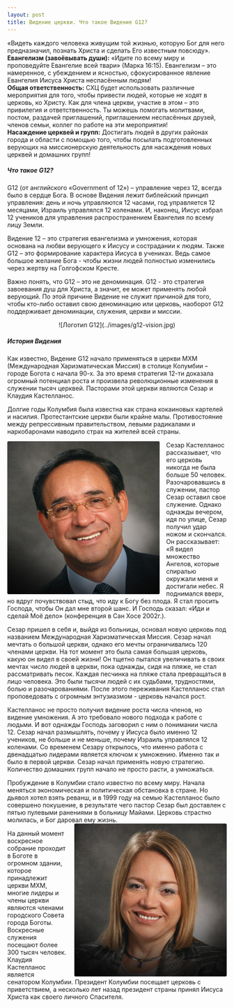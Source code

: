 ```yaml
---
layout: post
title: Видение церкви. Что такое Видение G12?
---
```

«Видеть каждого человека живущим той жизнью, которую Бог для него предназначил, познать Христа и сделать Его известным повсюду».  
**Евангелизм (завоёвывать души):** «Идите по всему миру и проповедуйте Евангелие всей твари» (Марка 16:15). Евангелизм – это намеренное, с убеждением и ясностью, сфокусированное явление Евангелия Иисуса Христа неспасённым людям!  
**Общая ответственность:** СХЦ будет использовать различные мероприятия для того, чтобы привести людей, которые не ходят в церковь, ко Христу. Как для члена церкви, участие в этом – это привилегия и ответственность. Ты можешь помогать молитвами, постом, раздачей приглашений, приглашением неспасённых друзей, членов семьи, коллег по работе на эти мероприятия!  
**Насаждение церквей и групп:** Достигать людей в других районах города и области с помощью того, чтобы посылать подготовленных верующих на миссионерскую деятельность для насаждения новых церквей и домашних групп!

##### Что такое G12?

G12 (от английского «Government of 12») – управление через 12, всегда было в сердце Бога. В основе Видения лежит библейский принцип управления: день и ночь управляются 12 часами, год управляется 12 месяцами, Израиль управлялся 12 коленами. И, наконец, Иисус избрал 12 учеников для управления распространением Евангелия по всему лицу Земли.

Видение 12 – это стратегия евангелизма и умножения, которая основана на любви верующего к Иисусу и сострадании к людям. Также G12 – это формирование характера Иисуса в учениках. Ведь самое большое желание Бога - чтобы жизни людей полностью изменились через жертву на Голгофском Кресте.

Важно понять, что G12 – это не деноминация. G12 - это стратегия завоевания душ для Христа, а значит, ее может применять любой верующий. По этой причине Видение не служит причиной для того, чтобы кто-либо оставил свою деноминацию или церковь, наоборот G12 поддерживает деноминации, служения, церкви и миссии.
<center>![Логотип G12](../images/g12-vision.jpg)</center>

##### История Видения

Как известно, Видение G12 начало применяться в церкви МХМ (Международная Харизматическая Миссия) в столице Колумбии – городе Богота с начала 90-х. За это время стратегия 12-ти доказала огромный потенциал роста и произвела революционные изменения в служении тысяч церквей. Пасторами этой церкви являются Сезар и Клаудия Кастелланос.

Долгие годы Колумбия была известна как страна кокаиновых картелей и насилия. Протестантские церкви были крайне малы. Противостояние между репрессивным правительством, левыми радикалами и наркобаронами наводило страх на жителей всей страны.

<img src="../images/Cesar-Castellanos.jpg" width="350px" style="float: left; margin-right: 15px; border-radius:3px">
Сезар Кастелланос рассказывает, что его церковь никогда не была больше 50 человек. Разочаровавшись в служении, пастор Сезар оставил свое служение. Однако однажды вечером, идя по улице, Сезар получил удар ножом и скончался. Он рассказывает: «Я видел множество Ангелов, которые спиралью окружали меня и достигали небес. Я поднимался вверх, но вдруг почувствовал стыд, что иду к Богу без плода. Я стал просить Господа, чтобы Он дал мне второй шанс. И Господь сказал: «Иди и сделай Моё дело» (конференция в Сан Хосе 2002г.).

Сезар пришел в себя и, выйдя из больницы, основал новую церковь под названием Международная Харизматическая Миссия. Сезар начал мечтать о большой церкви, однако его мечты ограничивались 120 членами церкви. На тот момент это была самая большая церковь, какую он видел в своей жизни! Он тщетно пытался увеличивать в своих мечтах число людей в церкви, пока однажды, сидя на пляже, не стал рассматривать песок. Каждая песчинка на пляже стала превращаться в лицо человека. Это были тысячи людей с их судьбами, трудностями, болью и разочарованиями. После этого переживания Кастелланос стал проповедовать с огромным энтузиазмом - церковь начался рост.

Кастелланос не просто получил видение роста числа членов, но видение умножения. А это требовало нового подхода к работе с людьми. И вот однажды Господь заговорил с ним о понимании числа 12. Сезар начал размышлять, почему у Иисуса было именно 12 учеников, не больше и не меньше, почему Израиль управлялся 12 коленами. Со временем Сезару открылось, что именно работа с двенадцатью лидерами является ключом к умножению. Именно так и было в первой церкви. Сезар начал применять новую стратегию. Количество домашних групп начало не просто расти, а умножаться.

Пробуждение в Колумбии стало известно по всему миру. Начала меняться экономическая и политическая обстановка в стране. Но дьявол хотел взять реванш, и в 1999 году на семью Кастелланос было совершено покушение, в результате чего пастор Сезар был доставлен с пятью пулевыми ранениями в больницу Майами. Церковь страстно молилась, и Бог даровал ему жизнь.
<img src="../images/Claudia-Castellanos.jpg" width="350px" style="float: right; margin-left: 15px; border-radius:3px">

На данный момент воскресное собрание проходит в Боготе в огромном здании, которое принадлежит церкви МХМ, многие лидеры и члены церкви являются членами городского Совета города Боготы. Воскресные служения посещают более 300 тысяч человек. Клаудия Кастелланос является сенатором Колумбии. Президент Колумбии посещает церковь с приветствием, а несколько лет назад президент страны принял Иисуса Христа как своего личного Спасителя.

